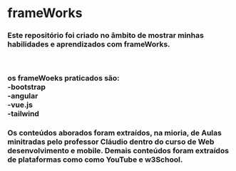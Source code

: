 # frameWorks
<h3>Este repositório foi criado no âmbito de mostrar minhas habilidades e aprendizados com frameWorks.</h3><br>
<h3>os frameWoeks praticados são:<br>
-bootstrap <br>
-angular <br>
-vue.js <br>
-tailwind <br> </h3>


<h3>Os conteúdos aborados foram extraídos, na mioria, de Aulas minitradas pelo professor Cláudio dentro do curso de Web desenvolvimento e mobile.
Demais conteúdos foram extraídos de plataformas como como YouTube e w3School.</h3>
